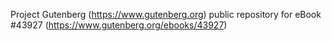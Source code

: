 Project Gutenberg (https://www.gutenberg.org) public repository for eBook #43927 (https://www.gutenberg.org/ebooks/43927)
